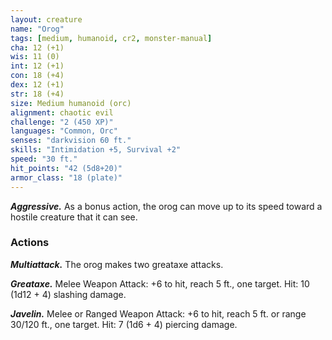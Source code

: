 ```yaml
---
layout: creature
name: "Orog"
tags: [medium, humanoid, cr2, monster-manual]
cha: 12 (+1)
wis: 11 (0)
int: 12 (+1)
con: 18 (+4)
dex: 12 (+1)
str: 18 (+4)
size: Medium humanoid (orc)
alignment: chaotic evil
challenge: "2 (450 XP)"
languages: "Common, Orc"
senses: "darkvision 60 ft."
skills: "Intimidation +5, Survival +2"
speed: "30 ft."
hit_points: "42 (5d8+20)"
armor_class: "18 (plate)"
---
```


***Aggressive.*** As a bonus action, the orog can move up to its speed toward a hostile creature that it can see.

### Actions

***Multiattack.*** The orog makes two greataxe attacks.

***Greataxe.*** Melee Weapon Attack: +6 to hit, reach 5 ft., one target. Hit: 10 (1d12 + 4) slashing damage.

***Javelin.*** Melee or Ranged Weapon Attack: +6 to hit, reach 5 ft. or range 30/120 ft., one target. Hit: 7 (1d6 + 4) piercing damage.
